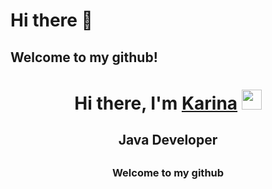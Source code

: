 # Hi there 👋
## Welcome to my github!
<h1 align="center">Hi there, I'm <a href="https://daniilshat.ru/" target="_blank">Karina</a>
<img src="https://github.com/blackcater/blackcater/raw/main/images/Hi.gif" height="32"/></h1>
<h2 align="center">Java Developer<h2>
<h3 align="center">Welcome to my github<h3>
<!--
**karaculya/karaculya** is a ✨ _special_ ✨ repository because its `README.md` (this file) appears on your GitHub profile.

Here are some ideas to get you started:

- 🔭 I’m currently working on ...
- 🌱 I’m currently learning ...
- 👯 I’m looking to collaborate on ...
- 🤔 I’m looking for help with ...
- 💬 Ask me about ...
- 📫 How to reach me: ...
- 😄 Pronouns: ...
- ⚡ Fun fact: ...
-->
